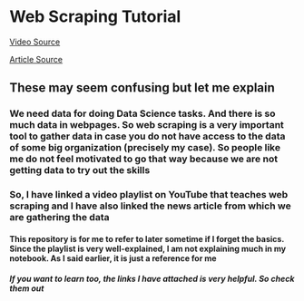 # Web Scraping Tutorial

[Video Source](https://www.youtube.com/playlist?list=PL5-da3qGB5IDbOi0g5WFh1YPDNzXw4LNL)

[Article Source](https://www.nytimes.com/interactive/2017/06/23/opinion/trumps-lies.html)

## These may seem confusing but let me explain

### We need data for doing Data Science tasks. And there is so much data in webpages. So web scraping is a very important tool to gather data in case you do not have access to the data of some big organization (precisely my case). So people like me do not feel motivated to go that way because we are not getting data to try out the skills

### So, I have linked a video playlist on YouTube that teaches web scraping and I have also linked the news article from which we are gathering the data

#### This repository is for me to refer to later sometime if I forget the basics. Since the playlist is very well-explained, I am not explaining much in my notebook. As I said earlier, it is just a reference for me

##### If you want to learn too, the links I have attached is very helpful. So check them out
